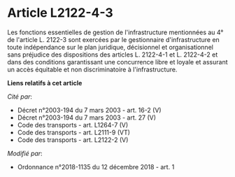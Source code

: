 # Article L2122-4-3

Les fonctions essentielles de gestion de l'infrastructure mentionnées au 4° de l'article L. 2122-3 sont exercées par le
gestionnaire d'infrastructure en toute indépendance sur le plan juridique, décisionnel et organisationnel sans préjudice des
dispositions des articles L. 2122-4-1 et L. 2122-4-2 et dans des conditions garantissant une concurrence libre et loyale et
assurant un accès équitable et non discriminatoire à l'infrastructure.

**Liens relatifs à cet article**

_Cité par_:

  - Décret n°2003-194 du 7 mars 2003 - art. 16-2 (V)
  - Décret n°2003-194 du 7 mars 2003 - art. 27 (V)
  - Code des transports - art. L1264-7 (V)
  - Code des transports - art. L2111-9 (VT)
  - Code des transports - art. L2122-2 (V)

_Modifié par_:

  - Ordonnance n°2018-1135 du 12 décembre 2018 - art. 1
